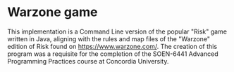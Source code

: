 # Warzone game
This implementation is a Command Line version of the popular "Risk" game written in Java, aligning with the rules and map files of the "Warzone" edition of Risk found on https://www.warzone.com/. The creation of this program was a requisite for the completion of the SOEN-6441 Advanced Programming Practices course at Concordia University.
